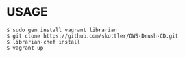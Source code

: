 USAGE
=====

    $ sudo gem install vagrant librarian
    $ git clone https://github.com/skottler/OWS-Drush-CD.git
    $ librarian-chef install
    $ vagrant up
